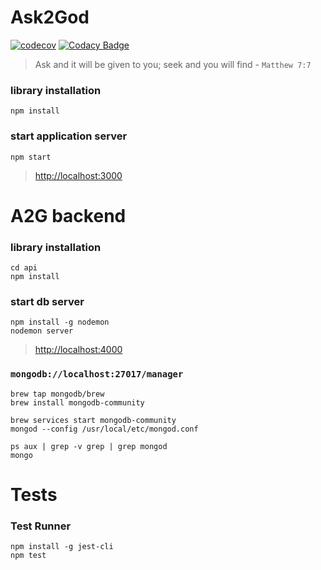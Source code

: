 # Ask2God
[![codecov](https://codecov.io/gh/prashanth-sams/ask2god/branch/master/graph/badge.svg)](https://codecov.io/gh/prashanth-sams/ask2god)
[![Codacy Badge](https://api.codacy.com/project/badge/Grade/7cdb996f24384f4194f6a6cd288e24ad)](https://app.codacy.com/app/prashanth-sams/a2g_manager?utm_source=github.com&utm_medium=referral&utm_content=prashanth-sams/a2g_manager&utm_campaign=Badge_Grade_Dashboard)

> Ask and it will be given to you; seek and you will find - `Matthew 7:7`

### library installation

```
npm install
```

### start application server

```
npm start
```
> [http://localhost:3000](http://localhost:3000)


# A2G backend

### library installation

```
cd api
npm install
```

### start db server

```
npm install -g nodemon
nodemon server
```
> [http://localhost:4000](http://localhost:4000)

### `mongodb://localhost:27017/manager`

```
brew tap mongodb/brew
brew install mongodb-community

brew services start mongodb-community
mongod --config /usr/local/etc/mongod.conf

ps aux | grep -v grep | grep mongod
mongo
```

# Tests

### Test Runner
```
npm install -g jest-cli
npm test
```